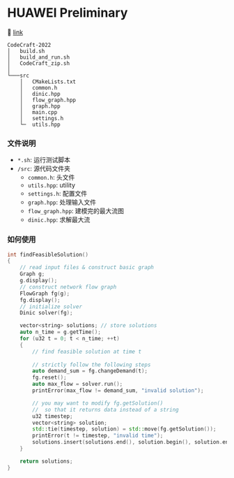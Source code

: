 # HUAWEI Preliminary

:link: [link](https://competition.huaweicloud.com/codecraft2022?utm_source=weibo&utm_medium=sm-huaweiyun&utm_campaign=developer&utm_content=20220301-1)



```
CodeCraft-2022
│   build.sh
│   build_and_run.sh
│   CodeCraft_zip.sh
│
└───src
    │   CMakeLists.txt
    │   common.h
    │   dinic.hpp
    │   flow_graph.hpp
    │   graph.hpp
    │   main.cpp
    │   settings.h
    └─  utils.hpp
```



### 文件说明

- `*.sh`: 运行测试脚本
- `/src`: 源代码文件夹
  - `common.h`: 头文件
  - `utils.hpp`: utility 
  - `settings.h`: 配置文件
  - `graph.hpp`: 处理输入文件
  - `flow_graph.hpp`: 建模完的最大流图
  - `dinic.hpp`: 求解最大流



### 如何使用

```c++
int findFeasibleSolution()
{
    // read input files & construct basic graph
    Graph g;
    g.display();
    // construct network flow graph
    FlowGraph fg(g);
    fg.display();
    // initialize solver
    Dinic solver(fg);

    vector<string> solutions; // store solutions
    auto n_time = g.getTime();
    for (u32 t = 0; t < n_time; ++t)
    {
        // find feasible solution at time t
        
        // strictly follow the following steps
        auto demand_sum = fg.changeDemand(t);
        fg.reset(); 
        auto max_flow = solver.run();
        printError(max_flow != demand_sum, "invalid solution");

        // you may want to modify fg.getSolution()
        //	so that it returns data instead of a string
        u32 timestep;
        vector<string> solution;
        std::tie(timestep, solution) = std::move(fg.getSolution());
        printError(t != timestep, "invalid time");
        solutions.insert(solutions.end(), solution.begin(), solution.end());
    }

    return solutions;
}
```



